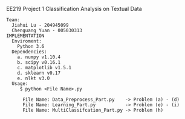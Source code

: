 EE219 Project 1 Classification Analysis on Textual Data
  
    Team: 
      Jiahui Lu - 204945099
      Chenguang Yuan - 005030313
    IMPLEMENTATION
      Enviroment:
        Python 3.6
      Dependencies:
        a. numpy v1.10.4
        b. scipy v0.16.1
        c. matplotlib v1.5.1
        d. sklearn v0.17
        e. nlkt v3.0
      Usage:
         $ python <File Name>.py    
         
          File Name: Data_Preprocess_Part.py    -> Problem (a) - (d) 
          File Name: Learning_Part.py           -> Problem (e) - (i)
          File Name: MultiClassifcation_Part.py -> Problem (h)
